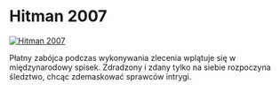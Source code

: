 Hitman 2007 
=============
[![Hitman 2007 ](http://vidos.pl/images/player.gif)](http://vidos.pl/hitman-2007)

 Płatny zabójca podczas wykonywania zlecenia wplątuje się w międzynarodowy spisek. Zdradzony i zdany tylko na siebie rozpoczyna śledztwo, chcąc zdemaskować sprawców intrygi.
